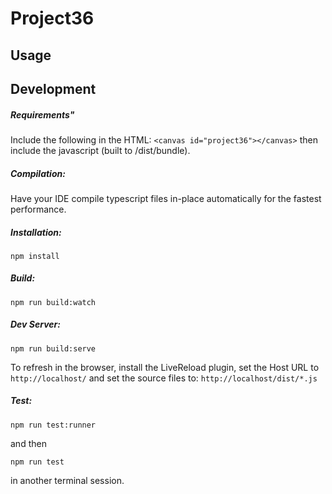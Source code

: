 # Project36

## Usage

## Development
##### Requirements"

Include the following in the HTML: ```<canvas id="project36"></canvas>``` then include the javascript (built to /dist/bundle).

##### Compilation:

Have your IDE compile typescript files in-place automatically for the fastest performance.

##### Installation:

```
npm install
```

##### Build:
```
npm run build:watch
```

##### Dev Server:
```
npm run build:serve
```
To refresh in the browser, install the LiveReload plugin, set the Host URL to ```http://localhost/``` and set the source files to: ```http://localhost/dist/*.js```

##### Test:
```
npm run test:runner
```
and then
```
npm run test
```
in another terminal session.
